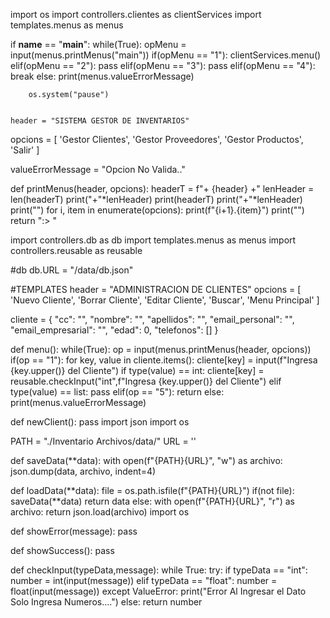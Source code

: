 import os
import controllers.clientes as clientServices
import templates.menus as menus


if __name__ == "__main__":
    while(True):
        opMenu = input(menus.printMenus("main"))
        if(opMenu == "1"):
            clientServices.menu()
        elif(opMenu == "2"):
            pass
        elif(opMenu == "3"):
            pass
        elif(opMenu == "4"):
            break
        else:
            print(menus.valueErrorMessage)

        os.system("pause")


    header = "SISTEMA GESTOR DE INVENTARIOS"
opcions = [
    'Gestor Clientes',
    'Gestor Proveedores',
    'Gestor Productos',
    'Salir'
]

valueErrorMessage = "Opcion No Valida.."


def printMenus(header, opcions):
    headerT = f"+ {header} +"
    lenHeader = len(headerT)
    print("+"*lenHeader)
    print(headerT)
    print("+"*lenHeader)
    print("")
    for i, item in enumerate(opcions):
        print(f"{i+1}.{item}")
    print("")
    return ":> "



import controllers.db as db
import templates.menus as menus
import controllers.reusable as reusable

#db
db.URL = "/data/db.json"

#TEMPLATES
header = "ADMINISTRACION DE CLIENTES"
opcions = [
    'Nuevo Cliente',
    'Borrar Cliente',
    'Editar Cliente', 
    'Buscar',
    'Menu Principal'
]

cliente = {
    "cc": "",
    "nombre": "",
    "apellidos": "",
    "email_personal": "",
    "email_empresarial": "",
    "edad": 0,
    "telefonos": []
}



def menu():
    while(True):
        op = input(menus.printMenus(header, opcions))
        if(op == "1"):
            for key, value in cliente.items():
                cliente[key] = input(f"Ingresa {key.upper()} del Cliente")
                if type(value) == int:
                    cliente[key] = reusable.checkInput("int",f"Ingresa {key.upper()} del Cliente")
                elif type(value) == list:
                    pass
        elif(op == "5"):
            return
        else:
            print(menus.valueErrorMessage)


def newClient():
    pass
import json
import os

PATH = "./Inventario Archivos/data/"
URL = ''

def saveData(**data):
    with open(f"{PATH}{URL}", "w") as archivo:
        json.dump(data, archivo, indent=4)

def loadData(**data):
    file = os.path.isfile(f"{PATH}{URL}")
    if(not file):
        saveData(**data)
        return data
    else:
        with open(f"{PATH}{URL}", "r") as archivo:
            return json.load(archivo)
import os


def showError(message):
    pass

def showSuccess():
    pass


def checkInput(typeData,message):
    while True:
        try:
            if typeData == "int":
                number = int(input(message))
            elif typeData == "float":
                number = float(input(message))
        except ValueError:
            print("Error Al Ingresar el Dato Solo Ingresa Numeros....")
        else:
            return number